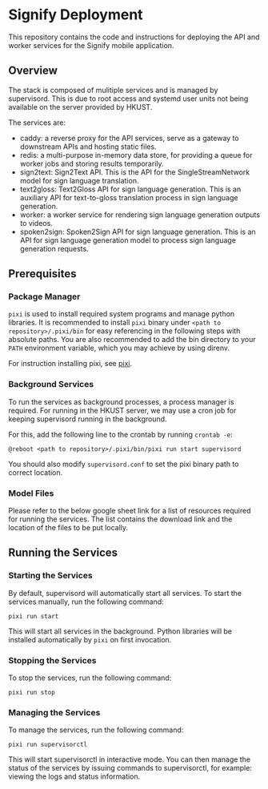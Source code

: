 # Signify Deployment

This repository contains the code and instructions for deploying the API
and worker services for the Signify mobile application.

## Overview

The stack is composed of mulitiple services and is managed by supervisord. This
is due to root access and systemd user units not being available on the server
provided by HKUST.

The services are:

- caddy: a reverse proxy for the API services, serve as a gateway to downstream
  APIs and hosting static files.
- redis: a multi-purpose in-memory data store, for providing a queue for worker
  jobs and storing results temporarily.
- sign2text: Sign2Text API. This is the API for the SingleStreamNetwork model
  for sign language translation.
- text2gloss: Text2Gloss API for sign language generation. This is an auxiliary
  API for text-to-gloss translation process in sign language generation.
- worker: a worker service for rendering sign language generation outputs to
  videos.
- spoken2sign: Spoken2Sign API for sign language generation. This is an API for
  sign language generation model to process sign language generation requests.

## Prerequisites

### Package Manager

`pixi` is used to install required system programs and manage python libraries.
It is recommended to install `pixi` binary under `<path to repository>/.pixi/bin`
for easy referencing in the following steps with absolute paths. You are also
recommended to add the bin directory to your `PATH` environment variable, which
you may achieve by using direnv.

For instruction installing pixi, see [pixi](https://github.com/prefix-dev/pixi).

### Background Services

To run the services as background processes, a process manager is required. For
running in the HKUST server, we may use a cron job for keeping supervisord
running in the background.

For this, add the following line to the crontab by running `crontab -e`:

```
@reboot <path to repository>/.pixi/bin/pixi run start supervisord
```

You should also modify `supervisord.conf` to set the pixi binary path to
correct location.

### Model Files

Please refer to the below google sheet link for a list of resources required
for running the services. The list contains the download link and the location
of the files to be put locally.

## Running the Services

### Starting the Services

By default, supervisord will automatically start all services. To start the
services manually, run the following command:

```
pixi run start
```

This will start all services in the background. Python libraries will be
installed automatically by `pixi` on first invocation.

### Stopping the Services

To stop the services, run the following command:

```
pixi run stop
```

### Managing the Services

To manage the services, run the following command:

```
pixi run supervisorctl
```

This will start supervisorctl in interactive mode. You can then manage the
status of the services by issuing commands to supervisorctl, for example:
viewing the logs and status information.
